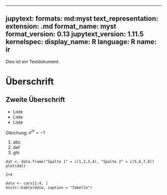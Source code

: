 
---
jupytext:
  formats: md:myst
  text_representation:
    extension: .md
    format_name: myst
    format_version: 0.13
    jupytext_version: 1.11.5
kernelspec:
  display_name: R
  language: R
  name: ir
---


Dies ist ein Testdokument.

# Überschrift

## Zweite Überschrift

- Liste
- Liste
- Liste

Gleichung: $e^{i\pi} = -1$

1. abc
2. def
3. ghi


```{code-cell} r
dat <- data.frame("Spalte 1" = c(1,2,3,4), "Spalte 2" = c(5,6,7,8))
plot(dat)
```

```{code-cell} r 
2+4
```


```{code-cell} r
data <- cars[1:4, ]
knitr::kable(data, caption = "Tabelle")
```

